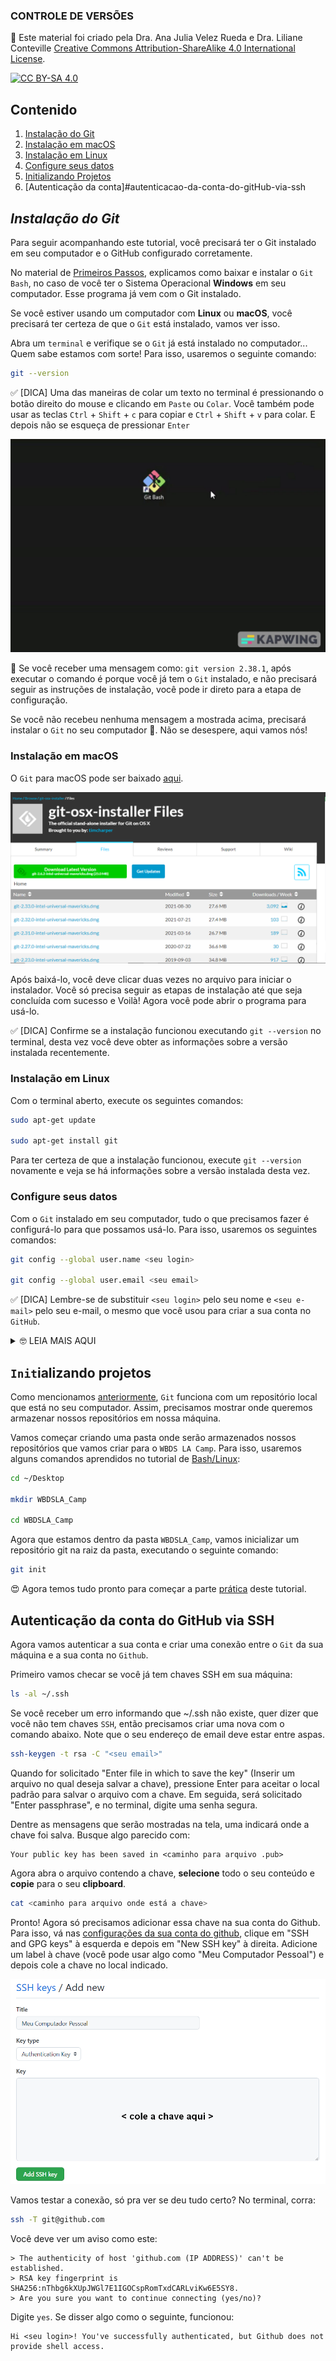 ### CONTROLE DE VERSÕES

🚨 Este material foi criado pela Dra. Ana Julia Velez Rueda e Dra. Liliane Conteville
[Creative Commons Attribution-ShareAlike 4.0 International License][cc-by-sa].

[![CC BY-SA 4.0][cc-by-sa-image]][cc-by-sa]

[cc-by-sa]: http://creativecommons.org/licenses/by-sa/4.0/
[cc-by-sa-image]: https://licensebuttons.net/l/by-sa/4.0/88x31.png
[cc-by-sa-shield]: https://img.shields.io/badge/License-CC%20BY--SA%204.0-lightgrey.svg

## Contenido

1. [Instalação do Git](#instalação-do-git)
2. [Instalação em macOS](#instalação-em-macos)
3. [Instalação em Linux](#instalação-em-linux)
4. [Configure seus datos](#configure-seus-datos)
5. [Initializando Projetos](#initializando-projetos)
6. [Autenticação da conta]#autenticacao-da-conta-do-gitHub-via-ssh

## *Instalação do Git*

Para seguir acompanhando este tutorial, você precisará ter o Git instalado em seu computador e o GitHub configurado corretamente. 

No material de [Primeiros Passos](https://github.com/WomenBioinfoDataScLA/WBDSLA_PreCamp_PT/blob/main/%5BPT%5DPrimeiros_Passos.md), explicamos como baixar e instalar o `Git Bash`, no caso de você ter o Sistema Operacional **Windows** em seu computador. Esse programa já vem com o Git instalado.

Se você estiver usando um computador com **Linux** ou **macOS**, você precisará ter certeza de que o `Git` está instalado, vamos ver isso.

Abra um `terminal` e verifique se o `Git` já está instalado no computador... Quem sabe estamos com sorte! Para isso, usaremos o seguinte comando:

```bash
git --version
```

✅ [DICA] Uma das maneiras de colar um texto no terminal é pressionando o botão direito do mouse e clicando em `Paste` ou `Colar`. Você também pode usar as teclas `Ctrl` + `Shift` + `c` para copiar e `Ctrl` + `Shift` + `v` para colar. E depois não se esqueça de pressionar `Enter`


![](https://raw.githubusercontent.com/WomenBioinfoDataScLA/Workshops/master/Git_%26GitHub/assets/git_version.gif)

🚨 Se você receber uma mensagem como: `git version 2.38.1`, após executar o comando é porque você já tem o `Git` instalado, e não precisará seguir as instruções de instalação, você pode ir direto para a etapa de configuração.

Se você não recebeu nenhuma mensagem a mostrada acima, precisará instalar o `Git` no seu computador 🥺. Não se desespere, aqui vamos nós!

### Instalação em macOS
O `Git` para macOS pode ser baixado [aqui](https://sourceforge.net/projects/git-osx-installer/files/).

![](https://raw.githubusercontent.com/WomenBioinfoDataScLA/Workshops/master/Git_%26GitHub/assets/git_for_mac.png)

Após baixá-lo, você deve clicar duas vezes no arquivo para iniciar o instalador. Você só precisa seguir as etapas de instalação até que seja concluída com sucesso e Voilà! Agora você pode abrir o programa para usá-lo.

✅ [DICA] Confirme se a instalação funcionou executando `git --version` no terminal, desta vez você deve obter as informações sobre a versão instalada recentemente.

### Instalação em Linux

Com o terminal aberto, execute os seguintes comandos:

```bash
sudo apt-get update 

sudo apt-get install git
```

Para ter certeza de que a instalação funcionou, execute `git --version` novamente e veja se há informações sobre a versão instalada desta vez.

### Configure seus datos
Com o `Git` instalado em seu computador, tudo o que precisamos fazer é configurá-lo para que possamos usá-lo. Para isso, usaremos os seguintes comandos:


```bash
git config --global user.name <seu login>

git config --global user.email <seu email>
```

✅ [DICA] Lembre-se de substituir `<seu login>` pelo seu nome e `<seu e-mail>` pelo seu e-mail, o mesmo que você usou para criar a sua conta no `GitHub`.


<details>
  <summary> 🤓 LEIA MAIS AQUI </summary>
 Você pode ler mais sobre como configurar seu Git [aqui](https://docs.github.com/en/get-started/getting-started-with-git/about-remote-repositories#cloning-with-ssh-urls).

</details>


## `Init`ializando projetos

Como mencionamos [anteriormente](https://github.com/WomenBioinfoDataScLA/Workshops/blob/master/Git_%26GitHub/%5BES%5D0.Intro.md), `Git` funciona com um repositório local que está no seu computador. Assim, precisamos mostrar onde queremos armazenar nossos repositórios em nossa máquina.

Vamos começar criando uma pasta onde serão armazenados nossos repositórios que vamos criar para o `WBDS LA Camp`. Para isso, usaremos alguns comandos aprendidos no tutorial de [Bash/Linux]():

```bash
cd ~/Desktop

mkdir WBDSLA_Camp

cd WBDSLA_Camp
```

Agora que estamos dentro da pasta `WBDSLA_Camp`, vamos inicializar um repositório git na raiz da pasta, executando o seguinte comando:

```bash
git init
````

😍 Agora temos tudo pronto para começar a parte [prática](https://github.com/WomenBioinfoDataScLA/Workshops/blob/master/Git_%26GitHub/%5BPT%5D2.Pratica.md) deste tutorial.

## Autenticação da conta do GitHub via SSH

Agora vamos autenticar a sua conta e criar uma conexão entre o `Git` da sua máquina e a sua conta no `Github`.

Primeiro vamos checar se você já tem chaves SSH em sua máquina:

```bash
ls -al ~/.ssh
```
Se você receber um erro informando que ~/.ssh não existe, quer dizer que você não tem chaves `SSH`, então precisamos criar uma nova com o comando abaixo. Note que o seu endereço de email deve estar entre aspas.

```bash
ssh-keygen -t rsa -C "<seu email>"
```

Quando for solicitado "Enter file in which to save the key" (Inserir um arquivo no qual deseja salvar a chave), pressione Enter para aceitar o local padrão para salvar o arquivo com a chave. Em seguida, será solicitado "Enter passphrase", e no terminal, digite uma senha segura.

Dentre as mensagens que serão mostradas na tela, uma indicará onde a chave foi salva. Busque algo parecido com:

```
Your public key has been saved in <caminho para arquivo .pub>
```

Agora abra o arquivo contendo a chave, **selecione** todo o seu conteúdo e **copie** para o seu **clipboard**.

```bash
cat <caminho para arquivo onde está a chave> 
```

Pronto! Agora só precisamos adicionar essa chave na sua conta do Github. Para isso, vá nas [configurações da sua conta do github](https://github.com/settings/profile), clique em "SSH and GPG keys" à esquerda e depois em "New SSH key" à direita. Adicione um label à chave (você pode usar algo como "Meu Computador Pessoal") e depois cole a chave no local indicado.

![](https://raw.githubusercontent.com/WomenBioinfoDataScLA/Workshops/master/Git_%26GitHub/assets/paste_ssh.png)

Vamos testar a conexão, só pra ver se deu tudo certo? No terminal, corra:

```bash
ssh -T git@github.com
```

Você deve ver um aviso como este:

```
> The authenticity of host 'github.com (IP ADDRESS)' can't be established.
> RSA key fingerprint is SHA256:nThbg6kXUpJWGl7E1IGOCspRomTxdCARLviKw6E5SY8.
> Are you sure you want to continue connecting (yes/no)?
```

Digite `yes`. Se disser algo como o seguinte, funcionou:

```
Hi <seu login>! You've successfully authenticated, but Github does not provide shell access.
```
